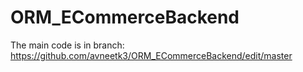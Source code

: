 # ORM_ECommerceBackend

The main code is in branch: https://github.com/avneetk3/ORM_ECommerceBackend/edit/master
